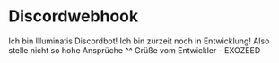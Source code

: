 # Discordwebhook
Ich bin Illuminatis Discordbot! Ich bin zurzeit noch in Entwicklung! Also stelle nicht so hohe Ansprüche ^^
Grüße vom Entwickler - EXOZEED
